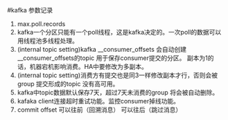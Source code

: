 #kafka 参数记录
  1. max.poll.records
  2. kafka一个分区只能有一个poll线程，这是kafka决定的。一次poll的数据可以用线程池多线程处理。
  3. (internal topic setting)kafka __consumer_offsets 会自动创建__consumer_offsets的topic 用于保存consumer提交的分区。
     副本为1的话，机器宕机影响消费。HA中要修改为多副本。
  4. (internal topic setting)消费方有提交也是同3一样修改副本才行，否则会被group 提交形成的topic 没有高可用。   
  5. kafka中topic数据默认保存7天，超过7天未消费的group 将会被自动删除。   
  6. kafaka client连接超时重试功能。监控consumer掉线功能。
  7. commit offset 可以往前（回溯消息） 可以往后（跳过消息）
  